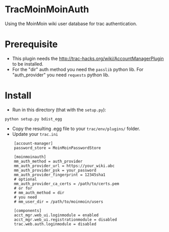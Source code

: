 # TracMoinMoinAuth

Using the MoinMoin wiki user database for trac authentication.

# Prerequisite

* This plugin needs the http://trac-hacks.org/wiki/AccountManagerPlugin to be installed.
* For the "dir" auth method you need the ```passlib``` python lib. For "auth_provider" you need ```requests``` python lib.
 

# Install

* Run in this directory (that with the `setup.py`):
```
python setup.py bdist_egg
```
* Copy the resulting .egg file to your `trac/env/plugins/` folder. 
* Update your `trac.ini`
```
    [account-manager]
    password_store = MoinMoinPasswordStore

    [moinmoinauth]
    mm_auth_method = auth_provider
    mm_auth_provider_url = https://your_wiki.abc
    mm_auth_provider_psk = your_password
    mm_auth_provider_fingerprint = 12345sha1
    # optional
    mm_auth_provider_ca_certs = /path/to/certs.pem 
    # or for 
    # mm_auth_method = dir 
    # you need 
    # mm_user_dir = /path/to/moinmoin/users

    [components]
    acct_mgr.web_ui.loginmodule = enabled
    acct_mgr.web_ui.registrationmodule = disabled
    trac.web.auth.loginmodule = disabled
```
